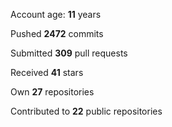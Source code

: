 Account age: **11** years

Pushed **2472** commits

Submitted **309** pull requests

Received **41** stars

Own **27** repositories

Contributed to **22** public repositories
